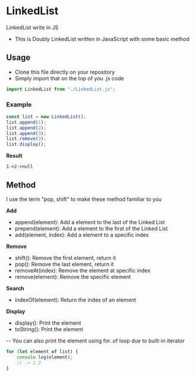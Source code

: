 # LinkedList

LinkedList write in JS

-   This is Doubly LinkedList written in JavaScript with some basic method

## Usage

-   Clone this file directly on your repository
-   Simply import that on the top of you .js code

```javascript
import LinkedList from "./LinkedList.js";
```

### Example

```javascript
const list = new LinkedList();
list.append(1);
list.append(2);
list.append(3);
list.remove(3);
list.display();
```

**Result**

```
1->2->null
```

## Method

I use the term "pop, shift" to make these method familiar to you

**Add**

-   append(element): Add a element to the last of the Linked List
-   prepend(element): Add a element to the first of the Linked List
-   add(element, index): Add a element to a specific index

**Remove**

-   shift(): Remove the first element, return it
-   pop(): Remove the last element, return it
-   removeAt(index): Remove the element at specific index
-   remove(element): Remove the specific element

**Search**

-   indexOf(element): Return the index of an element

**Display**

-   display(): Print the element
-   toString(): Print the element

-- You can also print the element using for..of loop due to built-in iterator

```javascript
for (let element of list) {
	console.log(element);
	// -> 1 2
}
```
